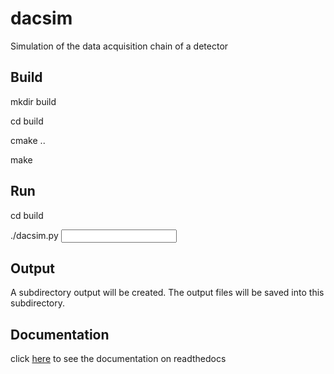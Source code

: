 dacsim
======

Simulation of the data acquisition chain of a detector


Build
-----

mkdir build

cd build

cmake ..

make

Run
---

cd build

./dacsim.py <input>


Output
------

A subdirectory output will be created.
The output files will be saved into this subdirectory.

Documentation
-------------

click [here](https://dacsim.readthedocs.org) to see the documentation on readthedocs

